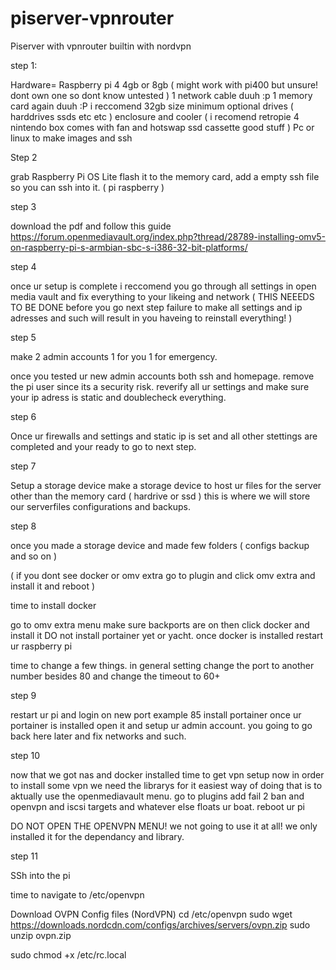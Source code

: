 # piserver-vpnrouter
Piserver with vpnrouter builtin with nordvpn


step 1:

Hardware= Raspberry pi 4 4gb or 8gb ( might work with pi400 but unsure! dont own one so dont know untested )
1 network cable duuh :p
1 memory card again duuh :P i reccomend 32gb size minimum
optional drives ( harddrives ssds etc etc )
enclosure and cooler ( i recomend retropie 4 nintendo box comes with fan and hotswap ssd cassette good stuff )
Pc or linux to make images and ssh

Step 2

grab Raspberry Pi OS Lite flash it to the memory card, add a empty ssh file so you can ssh into it. ( pi raspberry )

step 3

download the pdf and follow this guide https://forum.openmediavault.org/index.php?thread/28789-installing-omv5-on-raspberry-pi-s-armbian-sbc-s-i386-32-bit-platforms/

step 4

once ur setup is complete i reccomend you go through all settings in open media vault and fix everything to your likeing and network ( THIS NEEEDS TO BE DONE before you go next step failure to make all settings and ip adresses and such will result in you haveing to reinstall everything! )

step 5

make 2 admin accounts 1 for you 1 for emergency.

once you tested ur new admin accounts both ssh and homepage. remove the pi user since its a security risk.
reverify all ur settings and make sure your ip adress is static and doublecheck everything.

step 6

Once ur firewalls and settings and static ip is set and all other stettings are completed and your ready to go to next step.

step 7 

Setup a storage device make a storage device to host ur files for the server other than the memory card ( hardrive or ssd )
this is where we will store our serverfiles configurations and backups.

step 8

once you made a storage device and made few folders ( configs backup and so on )

( if you dont see docker or omv extra go to plugin and click omv extra and install it and reboot )

time to install docker

go to omv extra menu make sure backports are on then click docker and install it DO not install portainer yet or yacht.
once docker is installed restart ur raspberry pi

time to change a few things.
in general setting change the port to another number besides 80 and change the timeout to 60+

step 9

restart ur pi and login on new port example 85
install portainer
once ur portainer is installed open it and setup ur admin account.
you going to go back here later and fix networks and such.

step 10

now that we got nas and docker installed time to get vpn setup
now in order to install some vpn we need the librarys for it easiest way of doing that is to aktually use the openmediavault  menu.
go to plugins add fail 2 ban and openvpn and iscsi targets and whatever else floats ur boat.
reboot ur pi

DO NOT OPEN THE OPENVPN MENU! we not going to use it at all! we only installed it for the dependancy and library.

step 11 

SSh into the pi

time to navigate to /etc/openvpn

Download OVPN Config files (NordVPN)
cd /etc/openvpn
sudo wget https://downloads.nordcdn.com/configs/archives/servers/ovpn.zip
sudo unzip ovpn.zip


sudo chmod +x /etc/rc.local
